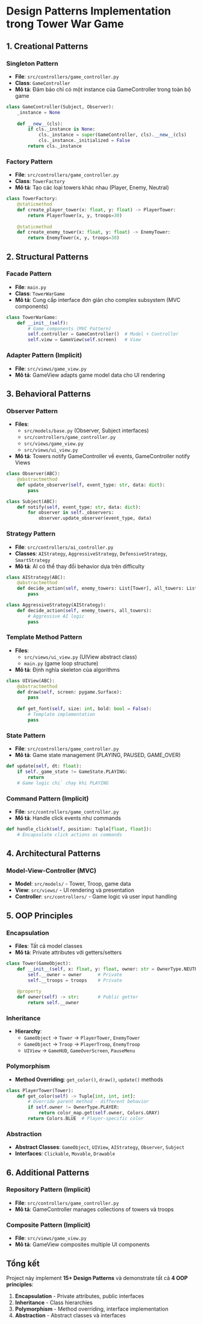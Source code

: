 # Design Patterns Implementation trong Tower War Game

## 1. Creational Patterns

### Singleton Pattern
- **File**: `src/controllers/game_controller.py`
- **Class**: `GameController`
- **Mô tả**: Đảm bảo chỉ có một instance của GameController trong toàn bộ game
```python
class GameController(Subject, Observer):
    _instance = None
    
    def __new__(cls):
        if cls._instance is None:
            cls._instance = super(GameController, cls).__new__(cls)
            cls._instance._initialized = False
        return cls._instance
```

### Factory Pattern
- **File**: `src/controllers/game_controller.py`
- **Class**: `TowerFactory`
- **Mô tả**: Tạo các loại towers khác nhau (Player, Enemy, Neutral)
```python
class TowerFactory:
    @staticmethod
    def create_player_tower(x: float, y: float) -> PlayerTower:
        return PlayerTower(x, y, troops=30)
    
    @staticmethod
    def create_enemy_tower(x: float, y: float) -> EnemyTower:
        return EnemyTower(x, y, troops=30)
```

## 2. Structural Patterns

### Facade Pattern
- **File**: `main.py`
- **Class**: `TowerWarGame`
- **Mô tả**: Cung cấp interface đơn giản cho complex subsystem (MVC components)
```python
class TowerWarGame:
    def __init__(self):
        # Game components (MVC Pattern)
        self.controller = GameController()  # Model + Controller
        self.view = GameView(self.screen)   # View
```

### Adapter Pattern (Implicit)
- **File**: `src/views/game_view.py`
- **Mô tả**: GameView adapts game model data cho UI rendering

## 3. Behavioral Patterns

### Observer Pattern
- **Files**: 
  - `src/models/base.py` (Observer, Subject interfaces)
  - `src/controllers/game_controller.py` 
  - `src/views/game_view.py`
  - `src/views/ui_view.py`
- **Mô tả**: Towers notify GameController về events, GameController notify Views
```python
class Observer(ABC):
    @abstractmethod
    def update_observer(self, event_type: str, data: dict):
        pass

class Subject(ABC):
    def notify(self, event_type: str, data: dict):
        for observer in self._observers:
            observer.update_observer(event_type, data)
```

### Strategy Pattern
- **File**: `src/controllers/ai_controller.py`
- **Classes**: `AIStrategy`, `AggressiveStrategy`, `DefensiveStrategy`, `SmartStrategy`
- **Mô tả**: AI có thể thay đổi behavior dựa trên difficulty
```python
class AIStrategy(ABC):
    @abstractmethod
    def decide_action(self, enemy_towers: List[Tower], all_towers: List[Tower]) -> Optional[dict]:
        pass

class AggressiveStrategy(AIStrategy):
    def decide_action(self, enemy_towers, all_towers):
        # Aggressive AI logic
        pass
```

### Template Method Pattern
- **Files**: 
  - `src/views/ui_view.py` (UIView abstract class)
  - `main.py` (game loop structure)
- **Mô tả**: Định nghĩa skeleton của algorithms
```python
class UIView(ABC):
    @abstractmethod
    def draw(self, screen: pygame.Surface):
        pass
    
    def get_font(self, size: int, bold: bool = False):
        # Template implementation
        pass
```

### State Pattern
- **File**: `src/controllers/game_controller.py`
- **Mô tả**: Game state management (PLAYING, PAUSED, GAME_OVER)
```python
def update(self, dt: float):
    if self._game_state != GameState.PLAYING:
        return
    # Game logic chỉ chạy khi PLAYING
```

### Command Pattern (Implicit)
- **File**: `src/controllers/game_controller.py`
- **Mô tả**: Handle click events như commands
```python
def handle_click(self, position: Tuple[float, float]):
    # Encapsulate click actions as commands
```

## 4. Architectural Patterns

### Model-View-Controller (MVC)
- **Model**: `src/models/` - Tower, Troop, game data
- **View**: `src/views/` - UI rendering và presentation
- **Controller**: `src/controllers/` - Game logic và user input handling

## 5. OOP Principles

### Encapsulation
- **Files**: Tất cả model classes
- **Mô tả**: Private attributes với getters/setters
```python
class Tower(GameObject):
    def __init__(self, x: float, y: float, owner: str = OwnerType.NEUTRAL, troops: int = 20):
        self.__owner = owner      # Private
        self.__troops = troops    # Private
    
    @property
    def owner(self) -> str:       # Public getter
        return self.__owner
```

### Inheritance
- **Hierarchy**: 
  - `GameObject` -> `Tower` -> `PlayerTower`, `EnemyTower`
  - `GameObject` -> `Troop` -> `PlayerTroop`, `EnemyTroop`
  - `UIView` -> `GameHUD`, `GameOverScreen`, `PauseMenu`

### Polymorphism
- **Method Overriding**: `get_color()`, `draw()`, `update()` methods
```python
class PlayerTower(Tower):
    def get_color(self) -> Tuple[int, int, int]:
        # Override parent method - different behavior
        if self.owner != OwnerType.PLAYER:
            return color_map.get(self.owner, Colors.GRAY)
        return Colors.BLUE  # Player-specific color
```

### Abstraction
- **Abstract Classes**: `GameObject`, `UIView`, `AIStrategy`, `Observer`, `Subject`
- **Interfaces**: `Clickable`, `Movable`, `Drawable`

## 6. Additional Patterns

### Repository Pattern (Implicit)
- **File**: `src/controllers/game_controller.py`
- **Mô tả**: GameController manages collections of towers và troops

### Composite Pattern (Implicit)
- **File**: `src/views/game_view.py`
- **Mô tả**: GameView composites multiple UI components

## Tổng kết
Project này implement **15+ Design Patterns** và demonstrate tất cả **4 OOP principles**:
1. **Encapsulation** - Private attributes, public interfaces
2. **Inheritance** - Class hierarchies
3. **Polymorphism** - Method overriding, interface implementation  
4. **Abstraction** - Abstract classes và interfaces